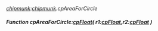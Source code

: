 _[chipmunk](../../modules/chipmunk/chipmunk-module.md):[chipmunk](../../modules/chipmunk/chipmunk-module.md).cpAreaForCircle_
##### Function cpAreaForCircle:[cpFloat](../../modules/chipmunk/chipmunk-cpfloat.md)( r1:[cpFloat](../../modules/chipmunk/chipmunk-cpfloat.md),r2:[cpFloat](../../modules/chipmunk/chipmunk-cpfloat.md) )
